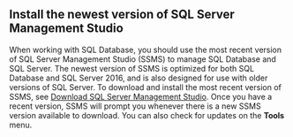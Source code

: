 ## Install the newest version of SQL Server Management Studio
  When working with SQL Database, you should use the most recent version of SQL Server Management Studio (SSMS) to manage SQL Database and SQL Server. The newest version of SSMS is optimized for both SQL Database and SQL Server 2016, and is also designed for use with older versions of SQL Server. To download and install the most recent version of SSMS, see [Download SQL Server Management Studio](https://msdn.microsoft.com/library/mt238290.aspx). Once you have a recent version, SSMS will prompt you whenever there is a new SSMS version available to download. You can also check for updates on the **Tools** menu.

